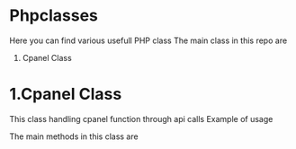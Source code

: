 Phpclasses
==========
Here you can find various usefull PHP class
The main class in this repo are
  1. Cpanel Class

1.Cpanel Class
============
This class handling cpanel function through api calls
Example of usage

The main methods in this class are
